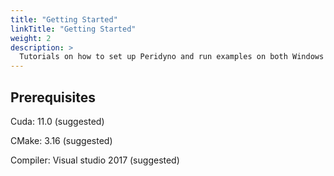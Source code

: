 ```yaml
---
title: "Getting Started"
linkTitle: "Getting Started"
weight: 2
description: >
  Tutorials on how to set up Peridyno and run examples on both Windows and Linux.
---
```


## Prerequisites

Cuda: 11.0 (suggested)

CMake: 3.16 (suggested)

Compiler: Visual studio 2017 (suggested)

